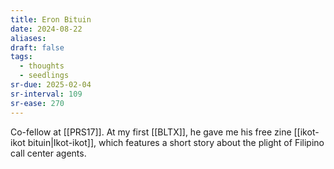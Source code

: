 ```yaml
---
title: Eron Bituin
date: 2024-08-22
aliases: 
draft: false
tags:
  - thoughts
  - seedlings
sr-due: 2025-02-04
sr-interval: 109
sr-ease: 270
---
```

Co-fellow at [[PRS17]]. At my first [[BLTX]], he gave me his free zine [[ikot-ikot bituin|Ikot-ikot]], which features a short story about the plight of Filipino call center agents.